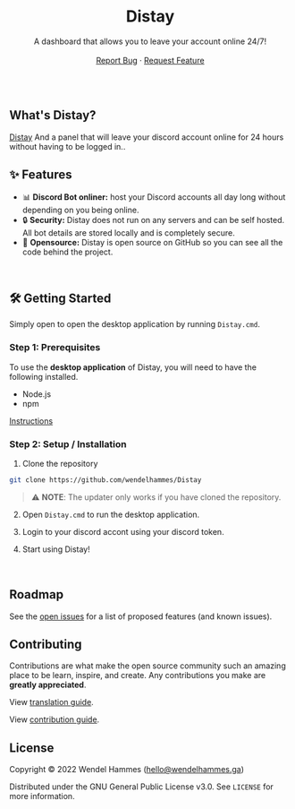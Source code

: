 <!-- Title -->
<h1 align="center">Distay</h1>
  <p align="center">
    A dashboard that allows you to leave your account online 24/7!
    <br />
    <br />
    <a href="https://github.com/wendelhammes/Distay/issues/new?assignees=&labels=Bug&template=bug_report.md&title=%5BBUG%5D">Report Bug</a>
    ·
    <a href="https://github.com/wendelhammes/Distay/issues/new?assignees=&labels=Suggestions&template=suggestions.md&title=%5BSUGGESTION%5D">Request Feature</a>
  </p>
</h1>
<br/><br/>

<!-- Information -->

## What's Distay?

<a href="https://github.com/Distay" target="_blank">Distay</a> And a panel that will leave your discord account online for 24 hours without having to be logged in..
<br/>

<!-- Features -->

## ✨ Features

- 📊 **Discord Bot onliner:** host your Discord accounts all day long without depending on you being online.
- 🔒 **Security:** Distay does not run on any servers and can be self hosted. All bot details are stored locally and is completely secure.
- 👀 **Opensource:** Distay is open source on GitHub so you can see all the code behind the project.

<br/>

<!-- Getting Started -->

## 🛠 Getting Started

Simply open to open the desktop application by running `Distay.cmd`.
<br/>

<!-- Installation -->

### **Step 1:** Prerequisites
To use the **desktop application** of Distay, you will need to have the following installed.

- Node.js
- npm

[Instructions](https://docs.npmjs.com/downloading-and-installing-node-js-and-npm)

### **Step 2:** Setup / Installation

1. Clone the repository

```sh
git clone https://github.com/wendelhammes/Distay
```

> ⚠️ **NOTE**: The updater only works if you have cloned the repository.

2. Open `Distay.cmd` to run the desktop application.

3. Login to your discord accont using your discord token.

4. Start using Distay!
<br/>

<!-- ROADMAP -->

## Roadmap

See the [open issues](https://github.com/wendelhammes/Distay/issues) for a list of proposed features (and known issues).
<br/>

<!-- CONTRIBUTING -->

## Contributing

Contributions are what make the open source community such an amazing place to be learn, inspire, and create. Any contributions you make are **greatly appreciated**.

View [translation guide](https://github.com/wendelhammes/Distay/blob/master/.github/TRANSLATION.md).

View [contribution guide](https://github.com/wendelhammes/Distay/blob/master/.github/CONTRIBUTION.md).
<br/>

## License

Copyright © 2022 Wendel Hammes (hello@wendelhammes.ga)

Distributed under the GNU General Public License v3.0. See `LICENSE` for more information.
